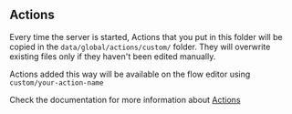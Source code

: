## Actions

Every time the server is started, Actions that you put in this folder will be copied in the `data/global/actions/custom/` folder.
They will overwrite existing files only if they haven't been edited manually.

Actions added this way will be available on the flow editor using `custom/your-action-name`

Check the documentation for more information about [Actions](https://botpress.com/docs/build/code#actions)
